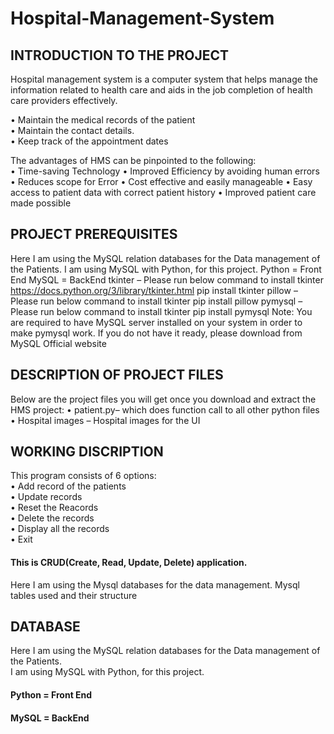 # Hospital-Management-System
## INTRODUCTION TO THE PROJECT 
Hospital management system is a computer system that helps manage the information related to health care and aids in the job completion of health care providers effectively. 

•	Maintain the medical records of the patient \
•	Maintain the contact details. \
•	Keep track of the appointment dates 

The advantages of HMS can be pinpointed to the following: \
•	Time-saving Technology
•	Improved Efficiency by avoiding human errors
•	Reduces scope for Error
•	Cost effective and easily manageable
•	Easy access to patient data with correct patient history
•	Improved patient care made possible


## PROJECT PREREQUISITES
Here I am using the MySQL relation databases for the Data management of the Patients.
I am using MySQL with Python, for this project.
Python = Front End
MySQL = BackEnd
tkinter – Please run below command to install tkinter
https://docs.python.org/3/library/tkinter.html
pip install tkinter
pillow – Please run below command to install tkinter
pip install pillow
pymysql – Please run below command to install tkinter
pip install pymysql
Note: You are required to have MySQL server installed on your system in order to make pymysql work. If you do not have it ready, please download from MySQL Official website

## DESCRIPTION OF PROJECT FILES
Below are the project files you will get once you download and extract the HMS project:
•	patient.py– which does function call to all other python files
•	Hospital images – Hospital images for the UI

## WORKING DISCRIPTION
This program consists of 6 options: \
•	Add record of the patients \
•	Update records \
•	Reset the Reacords \
•	Delete the records \
•	Display all the records \
•	Exit 
#### This is CRUD(Create, Read, Update, Delete) application. 
Here I am using the Mysql databases for the data management.
Mysql tables used and their structure

## DATABASE
Here I am using the MySQL relation databases for the Data management of the Patients. \
I am using MySQL with Python, for this project. 
#### Python = Front End 
#### MySQL = BackEnd 
